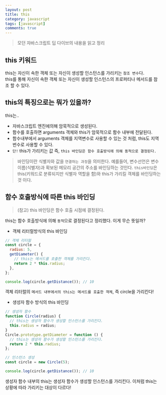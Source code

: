 ```yaml
---
layout: post
title: this
category: javascript
tags: [javascript]
comments: true
---
```


> 모던 자바스크립트 딥 다이브의 내용을 읽고 정리
> <br/>

## this 키워드

this는 자신이 속한 객체 또는 자신이 생성할 인스턴스를 가리키는 `참조 변수`다.<br/>
this를 통해 자신이 속한 객체 또는 자신이 생성할 인스턴스의 프로퍼티나 메서드를 참조 할 수 있다.<br/>

## this의 특징으로는 뭐가 있을까?

this는.. <br/>

- 자바스크립트 엔진에의해 암묵적으로 생성된다.
- 함수를 호출하면 arguments 객체와 this가 암묵적으로 함수 내부에 전달된다.
- 함수내부에서 arguments 객체를 지역변수로 사용할 수 있는 것 처럼, this도 지역번수로 사용할 수 있다.
- `단!` this가 가리키는 값 즉, `this 바인딩은 함수 호출방식에 의해 동적으로 결정된다.`<br/>

> 바인딩이란 식별자와 값을 `연결하는 과정`을 의미한다.
> 예를들어, 변수선언은 변수이름(식별자)과 확보된 메모리 공간의 주소를 바인딩하는 것인다.
> `this바인딩`은 this(키워드로 분류되지만 식별자 역할을 함)와 this가 가리킬 객체를 바인딩하는 것 이다.

## 함수 호출방식에 따른 this 바인딩

> (참고) this 바인딩은 함수 호출 시점에 결정된다.

this는 함수 호출방식에 의해 `동적`으로 결정된다고 정리했다. 이게 무슨 뜻일까?<br/>

- 객체 리터럴방식의 this 바인딩

```js
// 객체 리터럴
const circle = {
  radius: 5,
  getDiameter() {
    // this는 메서드를 호출한 객체를 가리킨다.
    return 2 * this.radius;
  },
};

console.log(circle.getDistance()); // 10
```

객체 리터럴의 `메서드 내부에서의 this는 메서드를 호출한 객체`, 즉 circle을 가리킨다!<br/>

- 생성자 함수 방식의 this 바인딩

```js
// 생성자 함수
function Circle(radius) {
  // this는 생성자 함수가 생성할 인스턴스를 가리킨다.
  this.radius = radius;
}
Circle.prototype.getDiameter = function () {
  // this는 생성자 함수가 생성할 인스턴스를 가리킨다.
  return 2 * this.radius;
};

// 인스턴스 생성
const circle = new Circle(5);

console.log(circle.getDistance()); // 10
```

생성자 함수 내부의 this는 생성자 함수가 생성할 인스턴스를 가리킨다. 이처럼 this는 상황에 따라 가리키는 대상이 다르다!

